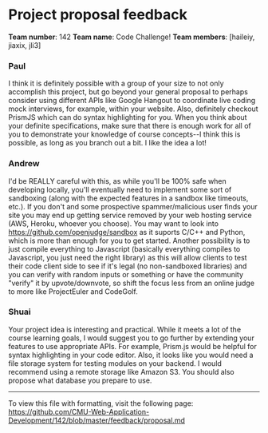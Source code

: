 Project proposal feedback
==================

**Team number**: 142
**Team name**: Code Challenge!
**Team members**: [haileiy, jiaxix, jli3]

### Paul

I think it is definitely possible with a group of your size to not only accomplish this project, but go beyond your general proposal to perhaps consider using different APIs like Google Hangout to coordinate live coding mock interviews, for example, within your website. Also, definitely checkout PrismJS which can do syntax highlighting for you. When you think about your definite specifications, make sure that there is enough work for all of you to demonstrate your knowledge of course concepts--I think this is possible, as long as you branch out a bit. I like the idea a lot!

### Andrew

I'd be REALLY careful with this, as while you'll be 100% safe when developing locally, you'll eventually need to implement some sort of sandboxing (along with the expected features in a sandbox like timeouts, etc.). If you don't and some prospective spammer/malicious user finds your site you may end up getting service removed by your web hosting service (AWS, Heroku, whoever you choose). You may want to look into https://github.com/openjudge/sandbox as it suports C/C++ and Python, which is more than enough for you to get started. Another possibility is to just compile everything to Javascript (basically everything compiles to Javascript, you just need the right library) as this will allow clients to test their code client side to see if it's legal (no non-sandboxed libraries) and you can verify with random inputs or something or have the community "verify" it by upvote/downvote, so shift the focus less from an online judge to more like ProjectEuler and CodeGolf.

### Shuai

Your project idea is interesting and practical. While it meets a lot of the course learning goals, I would suggest you to go further by extending your features to use appropriate APIs. For example, Prism.js would be helpful for syntax highlighting in your code editor. Also, it looks like you would need a file storage system for testing modules on your backend. I would recommend using a remote storage like Amazon S3. You should also propose what database you prepare to use.



---

To view this file with formatting, visit the following page: https://github.com/CMU-Web-Application-Development/142/blob/master/feedback/proposal.md